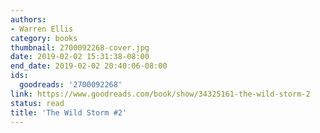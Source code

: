 ```yaml
---
authors:
- Warren Ellis
category: books
thumbnail: 2700092268-cover.jpg
date: 2019-02-02 15:31:38-08:00
end_date: 2019-02-02 20:40:06-08:00
ids:
  goodreads: '2700092268'
link: https://www.goodreads.com/book/show/34325161-the-wild-storm-2
status: read
title: 'The Wild Storm #2'
---
```

